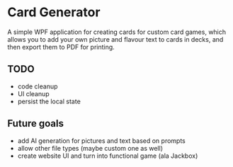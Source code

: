 # Card Generator

A simple WPF application for creating cards for custom card games, which allows you to add your own picture and flavour text to cards in decks, and then export them to PDF for printing.

## TODO
- code cleanup
- UI cleanup
- persist the local state

## Future goals
- add AI generation for pictures and text based on prompts
- allow other file types (maybe custom one as well)
- create website UI and turn into functional game (ala Jackbox)
